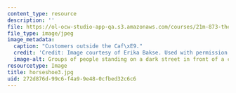 ```yaml
---
content_type: resource
description: ''
file: https://ol-ocw-studio-app-qa.s3.amazonaws.com/courses/21m-873-theater-arts-topics-suburbia-january-iap-2008/272d876d99c6f4a99e480cfbed32c6c6_horseshoe3.jpg
file_type: image/jpeg
image_metadata:
  caption: "Customers outside the Caf\xE9."
  credit: 'Credit: Image courtesy of Erika Bakse. Used with permission.'
  image-alt: Groups of people standing on a dark street in front of a city cafe
resourcetype: Image
title: horseshoe3.jpg
uid: 272d876d-99c6-f4a9-9e48-0cfbed32c6c6
---
```

